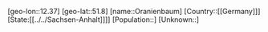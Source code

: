 ﻿---
location: [51.8,12.37]
type: City
tags:
- geo/City


SpocWebEntityId: 33123
isDeleted: false
confidential: public

---
[geo-lon::12.37]
[geo-lat::51.8]
[name::Oranienbaum]
[Country::[[Germany]]]
[State:[[../../Sachsen-Anhalt]]]]
[Population::]
[Unknown::]

